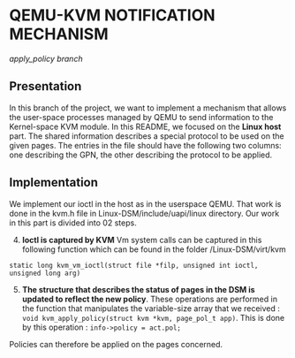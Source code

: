 # QEMU-KVM NOTIFICATION MECHANISM 
*apply_policy branch*

## Presentation
  In this branch of the project, we want to implement a mechanism that allows the user-space processes managed by QEMU to send information to the Kernel-space KVM module. In this README, we focused on the **Linux host** part. The shared information describes a special protocol to be used on the given pages. The entries in the file should have the following two columns: one describing the GPN, the other describing the protocol to be applied.
  

## Implementation 

We implement our ioctl in the host as in the userspace QEMU. That work is done in the  kvm.h file in Linux-DSM/include/uapi/linux directory.
Our work in this part is divided into 02 steps.

4. **Ioctl is captured by KVM** 
 Vm system calls can be captured in this following function which can be found in the folder /Linux-DSM/virt/kvm
 
`static long kvm_vm_ioctl(struct file *filp, unsigned int ioctl, unsigned long arg)`

5. **The structure that describes the status of pages in the DSM is updated to reflect the new policy**.
These operations are performed in the function that manipulates the variable-size array that we received :
`void kvm_apply_policy(struct kvm *kvm, page_pol_t app)`.
This is done by this operation : `info->policy = act.pol;`

Policies can therefore be applied on the pages concerned.



	

